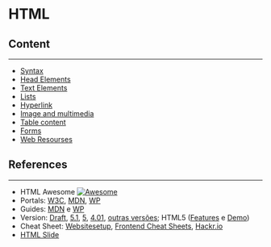 # HTML

## Content
---

* [Syntax](syntax/)
* [Head Elements](head-elements/)
* [Text Elements](text-elements/)
* [Lists](list/)
* [Hyperlink](hyperlink/)
* [Image and multimedia](image-multimedia/)
* [Table content](table/)
* [Forms](form/)
* [Web Resourses](web-resourses/)

## References
---

* HTML Awesome [![Awesome](https://cdn.rawgit.com/sindresorhus/awesome/d7305f38d29fed78fa85652e3a63e154dd8e8829/media/badge.svg)](https://github.com/diegocard/awesome-html5)
* Portals: [W3C](https://www.w3.org/standards/webdesign/htmlcss), [MDN](https://developer.mozilla.org/en-US/docs/Web/HTML),  [WP](https://docs.webplatform.org/wiki/html)
* Guides: [MDN](https://developer.mozilla.org/en-US/docs/Web/Guide/HTML) e [WP](https://docs.webplatform.org/wiki/html/tutorials)
* Version: [Draft](https://w3c.github.io/html/), [5.1](https://www.w3.org/TR/html51/), [5](https://www.w3.org/TR/html5/), [4.01](https://www.w3.org/TR/html4/), [outras versões](https://www.w3.org/QA/2002/04/valid-dtd-list.html); HTML5 ([Features](https://developer.mozilla.org/en-US/docs/Web/Guide/HTML/HTML5) e [Demo](http://html5demos.com/))
* Cheat Sheet: [Websitesetup](https://websitesetup.org/html5-cheat-sheet/), [Frontend Cheat Sheets](https://github.com/logeshpaul/Frontend-Cheat-Sheets), [Hackr.io](https://github.com/LeCoupa/awesome-cheatsheets/blob/master/frontend/html5.html)
* [HTML Slide](../slides/html.pdf)

<!-- TODO
Linguagem de Marcação definidas por tags
As tags definem a estrutura do Hipertexto
Arquivos .HTML precisam de um browser para ser exibido -->








<!-- TODO
Robots.txt: [robots](http://www.robotstxt.org/robotstxt.html) e [robots do g1.com](http://g1.globo.com/robots.txt) -->

<!-- TODO
O HTML possui tags, atributos, entidades e comentários
As listas utilizam as tags <ol>, <ul> e <dl>, junto com as tags <li>, <dt> e <dd>
Os hyperlinks utilizam a tag <a> para acessar algum recurso na Web
Os hyperlinks podem usar endereços relativos e absolutos, que acessam um conteúdo interno ou externo
As imagens utilizam a tag <img>
A imagem pode estar dentro, próximo ou distante do HTML. -->